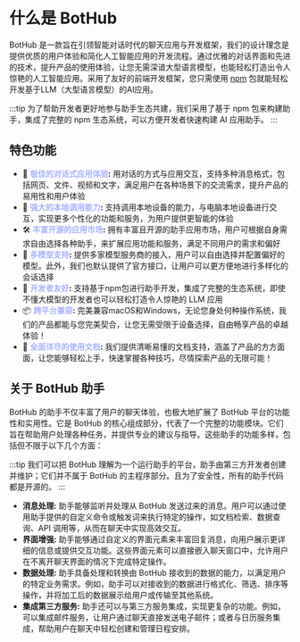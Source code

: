 # 什么是 BotHub
BotHub 是一款旨在引领智能对话时代的聊天应用与开发框架，我们的设计理念是提供优质的用户体验和简化人工智能应用的开发流程。通过优雅的对话界面和先进的技术，提升产品的使用体验，让您无需深谙大型语言模型，也能轻松打造出令人惊艳的人工智能应用。采用了友好的前端开发框架，您只需使用 [npm](https://www.npmjs.com/) 包就能轻松开发基于LLM（大型语言模型）的AI应用。
<!-- 
<details>
  <summary>助手体系</summary>
  <p>BotHub 的助手管理体系是基于 npm 体系构建的，助手的安装、卸载方式就和安装 npm 包一样简单。真正做到用完即走。</p>
</details> -->
:::tip 为了帮助开发者更好地参与助手生态共建，我们采用了基于 npm 包来构建助手，集成了完整的 npm 生态系统，可以方便开发者快速构建 AI 应用助手。
:::

## 特色功能
- 🥳 **<span style="color: #a8b1ff">极佳的对话式应用体验</span>:** 用对话的方式与应用交互，支持多种消息格式，包括网页、文件、视频和文字，满足用户在各种场景下的交流需求，提升产品的易用性和用户体验
- 🔑 **<span style="color: #a8b1ff">强大的本地调用能力</span>:** 支持调用本地设备的能力，与电脑本地设备进行交互，实现更多个性化的功能和服务，为用户提供更智能的体验
- 🛠️ **<span style="color: #a8b1ff">丰富开源的应用市场</span>:** 拥有丰富且开源的助手应用市场，用户可根据自身需求自由选择各种助手，来扩展应用功能和服务，满足不同用户的需求和偏好
- 🤖️ **<span style="color: #a8b1ff">多模型支持</span>:** 提供多家模型服务商的接入，用户可以自由选择并配置偏好的模型。此外，我们也默认提供了官方接口，让用户可以更方便地进行多样化的会话选择
- 🎉 **<span style="color: #a8b1ff">开发者友好</span>:** 支持基于npm包进行助手开发，集成了完整的生态系统，即使不懂大模型的开发者也可以轻松打造令人惊艳的 LLM 应用
- 📦 **<span style="color: #a8b1ff">跨平台兼容</span>:** 完美兼容macOS和Windows，无论您身处何种操作系统，我们的产品都能与您完美契合，让您无需受限于设备选择，自由畅享产品的卓越体验！
- 📖 **<span style="color: #a8b1ff">全面详尽的使用文档</span>:** 我们提供清晰易懂的文档支持，涵盖了产品的方方面面，让您能够轻松上手，快速掌握各种技巧，尽情探索产品的无限可能！


## 关于 BotHub 助手
BotHub 的助手不仅丰富了用户的聊天体验，也极大地扩展了 BotHub 平台的功能性和实用性。它是 BotHub 的核心组成部分，代表了一个完整的功能模块。它们旨在帮助用户处理各种任务，并提供专业的建议与指导。这些助手的功能多样，包括但不限于以下几个方面：

:::tip 我们可以把 BotHub 理解为一个运行助手的平台，助手由第三方开发者创建并维护；它们并不属于 BotHub 的主程序部分。且为了安全性，所有的助手代码都是开源的。
:::

- **消息处理:** 助手能够监听并处理从 BotHub 发送过来的消息。用户可以通过使用助手提供的自定义命令或触发词来执行特定的操作，如文档检索、数据查询、API 调用等，从而在聊天中实现高效交互。
- **界面增强:** 助手能够通过自定义的界面元素来丰富回复消息，向用户展示更详细的信息或提供交互功能。这些界面元素可以直接嵌入聊天窗口中，允许用户在不离开聊天界面的情况下完成特定操作。
- **数据处理:** 助手具备处理和转换由 BotHub 接收到的数据的能力，以满足用户的特定业务需求。例如，助手可以对接收到的数据进行格式化、筛选、排序等操作，并将加工后的数据展示给用户或传输至其他系统。
- **集成第三方服务:** 助手还可以与第三方服务集成，实现更复杂的功能。例如，可以集成邮件服务，让用户通过聊天直接发送电子邮件；或者与日历服务集成，帮助用户在聊天中轻松创建和管理日程安排。
